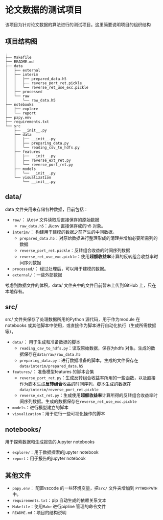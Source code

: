 # 论文数据的测试项目

该项目为针对论文数据的算法进行的测试项目。这里简要说明项目的组织结构

## 项目结构图

```shell
.
├── Makefile
├── README.md
├── data
│   ├── external
│   ├── interim
│   │   ├── prepared_data.h5
│   │   ├── reverse_port_ret.pickle
│   │   └── reverse_ret_use_exc.pickle
│   ├── processed
│   └── raw
│       └── raw_data.h5
├── notebooks
│   ├── explore
│   └── report
├── papy.env
├── requirements.txt
└── src
    ├── __init__.py
    ├── data
    │   ├── __init__.py
    │   ├── preparing_data.py
    │   └── reading_csv_to_hdfs.py
    ├── features
    │   ├── __init__.py
    │   ├── reverse_ext_ret.py
    │   └── reverse_port_ret.py
    ├── models
    │   └── __init__.py
    └── visualization
        └── __init__.py
```

## data/

data 文件夹用来存储各种数据，目前包括：

* `raw/`： 从csv 文件读取后直接保存的原始数据
  * `raw_data.h5`：从csv 直接保存成的h5 对象。
* `interim/`： 构建用于建模的数据之前产生的中间数据。
  * `prepared_data.h5`：对原始数据进行整理形成的清理并增加必要所需列的数据
  * `reverse_port_ret.pickle`：反转组合收益的时间序列数据
  * `reverse_ret_use_exc.pickle`：使用**超额收益率**计算的反转组合收益率时间序列数据
* `processed/`： 经过处理后，可以用于建模的数据。
* `external/`：一些外部数据

考虑到数据文件的体积，data/ 文件夹中的文件目前暂未上传到GitHub  上，只在本地存有。

## src/

src/ 文件夹保存了处理数据所用的Python 源代码，用于作为module 在notebooks 或其他脚本中使用，或直接作为脚本进行自动化执行（生成所需数据等）。

* `data/`： 用于生成和准备数据的脚本
  * `reading_cav_to_hdfs.py`：读取原始数据，保存为hdfs 对象。生成的数据保存在`data/raw/raw_data.h5`
  * `preparing_data.py`：进行数据准备的脚本，生成的文件保存在`data/interim/prepared_data.h5`
* `features/`： 准备模型features 的脚本合集
  * `reverse_port_ret.py`：生成反转组合收益率所用的一些函数，以及直接作为脚本生成**反转组合**收益的时间序列。脚本生成的数据在`data/interim/reverse_port_ret.pickle`
  * `reverse_ext_ret.py`：生成使用**超额收益率**计算所得的反转组合收益率时间序列数据。生成的数据保存在`reverse_ret_use_exc.pickle`
* `models`：进行模型建立的脚本
* `visualization`：用于进行一些可视化操作的脚本

## notebooks/

用于探索数据和生成报告的Jupyter notebooks

* `explore/`：用于数据探索的jupyter notebook
* `report`：用于报告的jupyter notebook

## 其他文件

* `papy.env`： 配置vscode 的一些环境变量，把`src/` 文件夹增加到 `PYTHONPATH` 中。
* `requirements.txt`：pip 自动生成的依赖关系文本
* `Makefile`：使用`Make` 进行pipline 管理的命令文件
* `README.md`：项目的结构说明